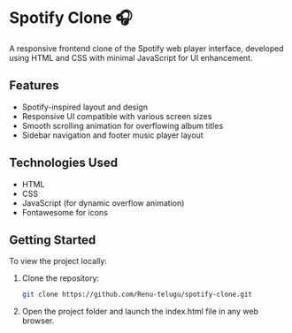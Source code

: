 # Spotify Clone 🎧

A responsive frontend clone of the Spotify web player interface, developed using HTML and CSS with minimal JavaScript for UI enhancement.

## Features

- Spotify-inspired layout and design
- Responsive UI compatible with various screen sizes
- Smooth scrolling animation for overflowing album titles
- Sidebar navigation and footer music player layout

## Technologies Used

- HTML
- CSS
- JavaScript (for dynamic overflow animation)
- Fontawesome for icons

## Getting Started

To view the project locally:

1. Clone the repository:
   ```bash
   git clone https://github.com/Renu-telugu/spotify-clone.git
   ```
2. Open the project folder and launch the index.html file in any web browser.
